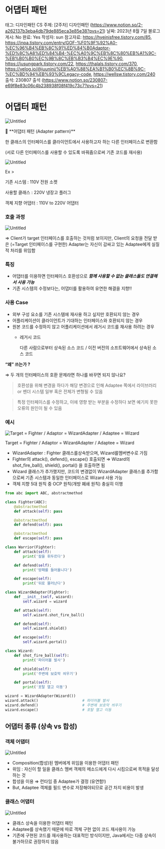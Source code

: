# 어댑터 패턴

태그: 디자인패턴
CS 주제:  [2주차] 디자인패턴 (https://www.notion.so/2-a262137b3eba4db79de885eca3e85e38?pvs=21)
날짜: 2023년 8월 7일
블로그 게시: No
완료: Yes
작성자: sun
참고자료: https://hyeinisfree.tistory.com/85, https://inpa.tistory.com/entry/GOF-%F0%9F%92%A0-%EC%96%B4%EB%8C%91%ED%84%B0Adaptor-%ED%8C%A8%ED%84%B4-%EC%A0%9C%EB%8C%80%EB%A1%9C-%EB%B0%B0%EC%9B%8C%EB%B3%B4%EC%9E%90, https://jusungpark.tistory.com/22, https://thalals.tistory.com/370, https://velog.io/@juunini/%EB%A0%88%EA%B1%B0%EC%8B%9C-%EC%BD%94%EB%93%9CLegacy-code, https://wellsw.tistory.com/240
출석: 230807 출석 (https://www.notion.so/230807-e69f8e83c06c4b238938f08f419c73c7?pvs=21)

# 어댑터 패턴

![Untitled](%E1%84%8B%E1%85%A5%E1%84%83%E1%85%A2%E1%86%B8%E1%84%90%E1%85%A5%20%E1%84%91%E1%85%A2%E1%84%90%E1%85%A5%E1%86%AB%2052df192df8da44d9b08b7930a82a2b73/Untitled.png)

<aside>
📢 **어댑터 패턴 (Adapter pattern)**

한 클래스의 인터페이스를 클라이언트에서 사용하고자 하는 다른 인터페이스로 변환함

(서로 다른 인터페이스를 사용할 수 있도록 바꿔줌으로써 기존 코드를 재사용)  

</aside>

![Untitled](%E1%84%8B%E1%85%A5%E1%84%83%E1%85%A2%E1%86%B8%E1%84%90%E1%85%A5%20%E1%84%91%E1%85%A2%E1%84%90%E1%85%A5%E1%86%AB%2052df192df8da44d9b08b7930a82a2b73/Untitled%201.png)

Ex > 

기존 시스템 : 110V 전원 소켓

사용할 클래스 : 220V 냉장고 플러그

객체 지향 어댑터 : 110V to 220V 어댑터

### 호출 과정

![Untitled](%E1%84%8B%E1%85%A5%E1%84%83%E1%85%A2%E1%86%B8%E1%84%90%E1%85%A5%20%E1%84%91%E1%85%A2%E1%84%90%E1%85%A5%E1%86%AB%2052df192df8da44d9b08b7930a82a2b73/Untitled%202.png)

⇒ Client가 target 인터페이스를 호출하는 것처럼  보이지만, Client의 요청을 전달 받은 (=Target 인터페이스를 구현한) Adapter는 자신이 감싸고 있는 Adaptee에게 실질적 처리를 위임함 

### 특징

- 어댑터를 이용하면 인터페이스 호환성으로 ***함께 사용할 수 없는 클래스들도 연결해서 사용 가능***
- 기존 시스템의 수정보다는, 어댑터를 활용하여 유연한 해결을 지향!!

### 사용 Case

- 외부 구성 요소를 기존 시스템에 재사용 하고 싶지만 호환되지 않는 경우
- 어플리케이션이 클라이언트가 기대하는 인터페이스와 호환되지 않는 경우
- 원본 코드를 수정하지 않고 어플리케이션에서 레거시 코드를 재사용 하려는 경우
    - 레거시 코드
        
        다른 사람으로부터 상속된 소스 코드 / 이전 버전의 소프트웨어에서 상속된 소스 코드  
        

**“왜” 쓰는가 ?**

⇒ 두 개의 인터페이스의 호환 문제라면 하나를 바꾸면 되지 않나요?

> 호환성을 위해 변경을 하다가 해당 변경으로 인해 Adaptee 쪽에서 라이브러리 or 벤더 시스템 일부 혹은 전체가 변형될 수 있음
> 

> 특정 인터페이스를 수정하고, 이에 영향 받는 부분을 수정하다 보면 예기치 못한 오류의 원인이 될 수 있음
> 

### 예시

![Target = Fighter / Adaptor = WizardAdapter / Adaptee = Wizard](%E1%84%8B%E1%85%A5%E1%84%83%E1%85%A2%E1%86%B8%E1%84%90%E1%85%A5%20%E1%84%91%E1%85%A2%E1%84%90%E1%85%A5%E1%86%AB%2052df192df8da44d9b08b7930a82a2b73/Untitled%203.png)

Target = Fighter / Adaptor = WizardAdapter / Adaptee = Wizard

- WizardAdapter : Fighter 클래스를상속받으며, Wizard를멤버변수로 가짐
- Fighter의 attack(), defend(), escape() 호출되면 ⇒ Wizard의 shot_fire_ball(), shield(), portal() 을 호출하면 됨
- Wizard 클래스가 추가했지만, 코드의 변경없이 WizardAdapter 클래스를 추가함으로써 기존 시스템과 동일한 인터페이스로  Wizard 사용 가능
- 객체 지향 5대 원칙 중 OCP 원칙(개방 폐쇄 원칙) 충실히 이행

```python
from abc import ABC, abstractmethod

class Fighter(ABC):
    @abstractmethod
    def attack(self): pass

    @abstractmethod
    def defend(self): pass

    @abstractmethod
    def escape(self): pass

class Warrior(Fighter):
    def attack(self):
        print('칼을 휘두르다')

    def defend(self):
        print('방패를 들어올니다')

    def escape(self):
        print('뒤로 물러난다')

class WizardAdapter(Fighter):
    def __init__(self, wizard):
        self.wizard = wizard

    def attack(self):
        self.wizard.shot_fire_ball()

    def defend(self):
        self.wizard.shield()

    def escape(self):
        self.wizard.portal()

class Wizard:
    def shot_fire_ball(self):
        print('파이어볼 발사')

    def shield(self):
        print('주변에 보호막 씌우기')

    def portal(self):
        print('포탈 열고 이동')

wizard = WizardAdapter(Wizard())
wizard.attack()                    # 파이어볼 발사
wizard.defend()                    # 주변에 보호막 씌우기
wizard.escape()                    # 포탈 열고 이동
```

## 어댑터 종류 (상속 vs 합성)

### 객체 어댑터

![Untitled](%E1%84%8B%E1%85%A5%E1%84%83%E1%85%A2%E1%86%B8%E1%84%90%E1%85%A5%20%E1%84%91%E1%85%A2%E1%84%90%E1%85%A5%E1%86%AB%2052df192df8da44d9b08b7930a82a2b73/Untitled%204.png)

- Composition(합성)된 멤버에게 위임을 이용한 어댑터 패턴
- 위임 : 자신이 할 일을 클래스 멤버 객체의 메소드에게 다시 시킴으로써 목적을 달성하는 것
- 합성을 이용 ⇒ 런타임 중 Adaptee가 결정 (유연함!)
- But, Adaptee 객체를 필드 변수로 저장해야되므로 공간 차지 비용이 발생

### 클래스 어댑터

![Untitled](%E1%84%8B%E1%85%A5%E1%84%83%E1%85%A2%E1%86%B8%E1%84%90%E1%85%A5%20%E1%84%91%E1%85%A2%E1%84%90%E1%85%A5%E1%86%AB%2052df192df8da44d9b08b7930a82a2b73/Untitled%205.png)

- 클래스 상속을 이용한 어댑터 패턴
- Adaptee를 상속했기 때문에 따로 객체 구현 없이 코드 재사용이 가능
- 기존에 구현된 코드를 재사용하는 대표적인 방식이지만, Java에서는 다중 상속이 불가하므로 권장하지 않음